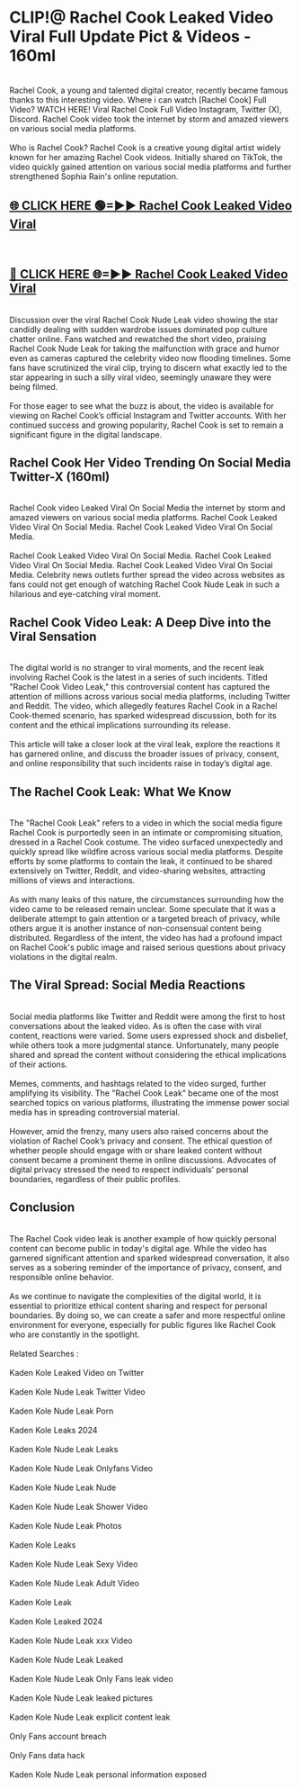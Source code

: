 # CLIP!@ Rachel Cook Leaked Video Viral Full Update Pict & Videos - 160ml
<br>
Rachel Cook, a young and talented digital creator, recently became famous thanks to this interesting video. Where i can watch [Rachel Cook] Full Video? WATCH HERE! Viral Rachel Cook Full Video Instagram, Twitter (X), Discord. Rachel Cook video took the internet by storm and amazed viewers on various social media platforms.
<br><br>
Who is Rachel Cook? Rachel Cook is a creative young digital artist widely known for her amazing Rachel Cook videos. Initially shared on TikTok, the video quickly gained attention on various social media platforms and further strengthened Sophia Rain's online reputation.
<br>
<h2><a href="https://bestclip.site?title=Rachel_Cook">🌐 CLICK HERE 🟢=►► Rachel Cook Leaked Video Viral</a></h2>
<br>
<h2><a href="https://bestclip.site?title=Rachel_Cook">🔴 CLICK HERE 🌐=►► Rachel Cook Leaked Video Viral</a></h2>
<br>
Discussion over the viral Rachel Cook Nude Leak video showing the star candidly dealing with sudden wardrobe issues dominated pop culture chatter online. Fans watched and rewatched the short video, praising Rachel Cook Nude Leak for taking the malfunction with grace and humor even as cameras captured the celebrity video now flooding timelines. Some fans have scrutinized the viral clip, trying to discern what exactly led to the star appearing in such a silly viral video, seemingly unaware they were being filmed.
<br><br>
For those eager to see what the buzz is about, the video is available for viewing on Rachel Cook’s official Instagram and Twitter accounts. With her continued success and growing popularity, Rachel Cook is set to remain a significant figure in the digital landscape.
<br>
<h2>Rachel Cook Her Video Trending On Social Media Twitter-X (160ml)</h2>
<br>
Rachel Cook video Leaked Viral On Social Media the internet by storm and amazed viewers on various social media platforms. Rachel Cook Leaked Video Viral On Social Media. Rachel Cook Leaked Video Viral On Social Media.
<br><br>
Rachel Cook Leaked Video Viral On Social Media. Rachel Cook Leaked Video Viral On Social Media. Rachel Cook Leaked Video Viral On Social Media. Celebrity news outlets further spread the video across websites as fans could not get enough of watching Rachel Cook Nude Leak in such a hilarious and eye-catching viral moment.
<br>
<h2>Rachel Cook Video Leak: A Deep Dive into the Viral Sensation</h2>
<br>
The digital world is no stranger to viral moments, and the recent leak involving Rachel Cook is the latest in a series of such incidents. Titled "Rachel Cook Video Leak," this controversial content has captured the attention of millions across various social media platforms, including Twitter and Reddit. The video, which allegedly features Rachel Cook in a Rachel Cook-themed scenario, has sparked widespread discussion, both for its content and the ethical implications surrounding its release.
<br><br>
This article will take a closer look at the viral leak, explore the reactions it has garnered online, and discuss the broader issues of privacy, consent, and online responsibility that such incidents raise in today’s digital age.
<br>
<h2>The Rachel Cook Leak: What We Know</h2>
<br>
The "Rachel Cook Leak" refers to a video in which the social media figure Rachel Cook is purportedly seen in an intimate or compromising situation, dressed in a Rachel Cook costume. The video surfaced unexpectedly and quickly spread like wildfire across various social media platforms. Despite efforts by some platforms to contain the leak, it continued to be shared extensively on Twitter, Reddit, and video-sharing websites, attracting millions of views and interactions.
<br><br>
As with many leaks of this nature, the circumstances surrounding how the video came to be released remain unclear. Some speculate that it was a deliberate attempt to gain attention or a targeted breach of privacy, while others argue it is another instance of non-consensual content being distributed. Regardless of the intent, the video has had a profound impact on Rachel Cook's public image and raised serious questions about privacy violations in the digital realm.
<br>
<h2>The Viral Spread: Social Media Reactions</h2>
<br>
Social media platforms like Twitter and Reddit were among the first to host conversations about the leaked video. As is often the case with viral content, reactions were varied. Some users expressed shock and disbelief, while others took a more judgmental stance. Unfortunately, many people shared and spread the content without considering the ethical implications of their actions.
<br><br>
Memes, comments, and hashtags related to the video surged, further amplifying its visibility. The "Rachel Cook Leak" became one of the most searched topics on various platforms, illustrating the immense power social media has in spreading controversial material.
<br><br>
However, amid the frenzy, many users also raised concerns about the violation of Rachel Cook’s privacy and consent. The ethical question of whether people should engage with or share leaked content without consent became a prominent theme in online discussions. Advocates of digital privacy stressed the need to respect individuals' personal boundaries, regardless of their public profiles.
<br>
<h2>Conclusion</h2>
<br>
The Rachel Cook video leak is another example of how quickly personal content can become public in today's digital age. While the video has garnered significant attention and sparked widespread conversation, it also serves as a sobering reminder of the importance of privacy, consent, and responsible online behavior.
<br><br>
As we continue to navigate the complexities of the digital world, it is essential to prioritize ethical content sharing and respect for personal boundaries. By doing so, we can create a safer and more respectful online environment for everyone, especially for public figures like Rachel Cook who are constantly in the spotlight.
<br><br>
Related Searches :
<br><br>
Kaden Kole Leaked Video on Twitter
<br><br>
Kaden Kole Nude Leak Twitter Video
<br><br>
Kaden Kole Nude Leak Porn
<br><br>
Kaden Kole Leaks 2024
<br><br>
Kaden Kole Nude Leak Leaks
<br><br>
Kaden Kole Nude Leak Onlyfans Video
<br><br>
Kaden Kole Nude Leak Nude
<br><br>
Kaden Kole Nude Leak Shower Video
<br><br>
Kaden Kole Nude Leak Photos
<br><br>
Kaden Kole Leaks
<br><br>
Kaden Kole Nude Leak Sexy Video
<br><br>
Kaden Kole Nude Leak Adult Video
<br><br>
Kaden Kole Leak
<br><br>
Kaden Kole Leaked 2024
<br><br>
Kaden Kole Nude Leak xxx Video
<br><br>
Kaden Kole Nude Leak Leaked
<br><br>
Kaden Kole Nude Leak Only Fans leak video
<br><br>
Kaden Kole Nude Leak leaked pictures
<br><br>
Kaden Kole Nude Leak explicit content leak
<br><br>
Only Fans account breach
<br><br>
Only Fans data hack
<br><br>
Kaden Kole Nude Leak personal information exposed